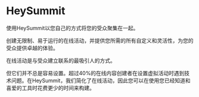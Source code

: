 # HeySummit

使用HeySummit以您自己的方式将您的受众聚集在一起。

创建无限制、易于运行的在线活动，并提供您所需的所有自定义和灵活性，为您的受众提供卓越的体验。

在线活动是与受众建立联系的最吸引人的方式。

但它们并不总是容易设置。超过40%的在线内容创建者在设置虚拟活动时遇到技术问题。在HeySummit，我们简化了在线活动，因此您可以在使用您已经知道和喜爱的工具时花费更少的时间来构建。
